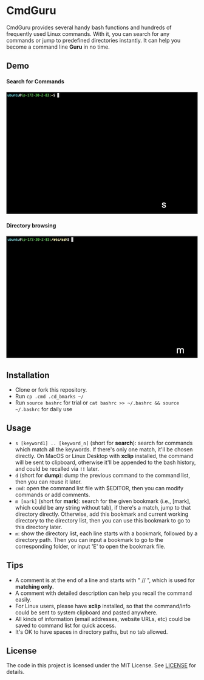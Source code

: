 # CmdGuru

CmdGuru provides several handy bash functions and hundreds of frequently used Linux commands. With it, you can search for any commands or jump to predefined directories instantly. It can help you become a command line **Guru** in no time.

## Demo

#### Search for Commands
![Command Search - Animated gif demo](demo/cmd.gif)

#### Directory browsing
![Directory browsing - Animated gif demo](demo/dir.gif)

## Installation

* Clone or fork this repository.
* Run `cp .cmd .cd_bmarks ~/`
* Run `source bashrc` for trial or `cat bashrc >> ~/.bashrc && source ~/.bashrc` for daily use

## Usage

* `s [keyword1] .. [keyword_n]` (short for **search**): search for commands which match all the keywords. If there's only one match, it'll be chosen directly. On MacOS or Linux Desktop with **xclip** installed, the command will be sent to clipboard, otherwise it'll be appended to the bash history, and could be recalled via **`!!`** later.
* `d` (short for **dump**): dump the previous command to the command list, then you can reuse it later.
* `cmd`: open the command list file with $EDITOR, then you can modify commands or add comments.
* `m [mark]` (short for **mark**): search for the given bookmark (i.e., [mark], which could be any string without tab), if there's a match, jump to that directory directly. Otherwise, add this bookmark and current working directory to the directory list, then you can use this bookmark to go to this directory later.
* `m`: show the directory list, each line starts with a bookmark, followed by a directory path. Then you can input a bookmark to go to the corresponding folder, or input 'E' to open the bookmark file.

## Tips
* A comment is at the end of a line and starts with " // ", which is used for **matching only**.
* A comment with detailed description can help you recall the command easily.
* For Linux users, please have **xclip** installed, so that the command/info could be sent to system clipboard and pasted anywhere.
* All kinds of information (email addresses, website URLs, etc) could be saved to command list for quick access.
* It's OK to have spaces in directory paths, but no tab allowed.

## License

The code in this project is licensed under the MIT License. See [LICENSE](LICENSE) for details.
